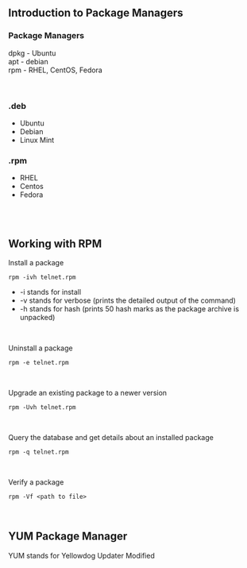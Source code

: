 ## Introduction to Package Managers

### Package Managers
dpkg - Ubuntu <br>
apt - debian <br>
rpm - RHEL, CentOS, Fedora

<br>

### .deb
- Ubuntu
- Debian
- Linux Mint


### .rpm
- RHEL
- Centos
- Fedora

<br>
<br>

## Working with RPM

Install a package
```
rpm -ivh telnet.rpm
```

- -i stands for install
- -v stands for verbose (prints the detailed output of the command)
- -h stands for hash (prints 50 hash marks as the package archive is unpacked)


<br>

Uninstall a package
```
rpm -e telnet.rpm
```

<br>

Upgrade an existing package to a newer version
```
rpm -Uvh telnet.rpm
```

<br>

Query the database and get details about an installed package
```
rpm -q telnet.rpm
```

<br>

Verify a package
```
rpm -Vf <path to file>
```

<br>

## YUM Package Manager

YUM stands for Yellowdog Updater Modified

<br>


